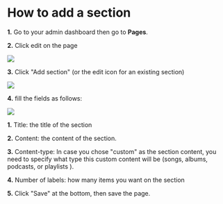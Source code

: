 # How to add a section

<strong>1.</strong> Go to your admin dashboard then go to <strong>Pages</strong>.

<strong>2.</strong> Click edit on the page

<img src="/assets/img/edit_page_button.png">

<strong>3.</strong> Click "Add section" (or the edit icon for an existing section)

<img src="/assets/img/add_section.png">

<strong>4.</strong> fill the fields as follows: 

<img src="/assets/img/edit_section.png">

<strong>1.</strong> Title: the title of the section

<strong>2.</strong> Content: the content of the section. 

<strong>3.</strong> Content-type: In case you chose "custom" as the section content, you need to specify what type this custom content will be (songs, albums, podcasts, or playlists ).

<strong>4.</strong> Number of labels: how many items you want on the section

<strong>5.</strong> Click "Save" at the bottom, then save the page. 